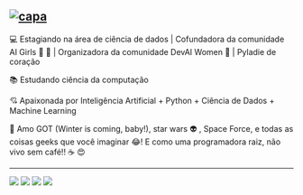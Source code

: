 [![capa](https://github.com/lauraDamacenoAlmeida/lauraDamacenoAlmeida/blob/master/github-page.png)](https://github.com/lauraDamacenoAlmeida?tab=repositories)
---
:computer: Estagiando na área de ciência de dados | Cofundadora da comunidade AI Girls :robot: :sparkling_heart: | Organizadora da comunidade DevAI Women :yellow_heart: | Pyladie de coração 

:books: Estudando ciência da computação

:cupid: Apaixonada por Inteligência Artificial + Python + Ciência de Dados + Machine Learning

:star2: Amo GOT (Winter is coming, baby!), star wars :alien: , Space Force, e todas as coisas geeks que você imaginar :joy:! E como uma programadora raiz, não vivo sem café!! :coffee: :heart_eyes: 

---

[![](https://img.shields.io/badge/blog-orange)](https://lauradamacenoalmeida.github.io/)
[![](https://img.shields.io/badge/linkedin-blue)](https://www.linkedin.com/in/laura-damaceno/)
[![](https://img.shields.io/badge/instagram-ff69b4)](https://www.instagram.com/laura_damaceno_almeida/)
![](https://img.shields.io/github/followers/lauraDamacenoAlmeida?style=social)

